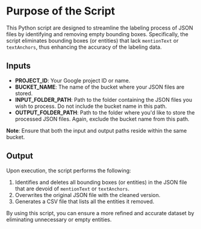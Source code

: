 # Purpose of the Script
This Python script are designed to streamline the labeling process of JSON files by identifying and removing empty bounding boxes. Specifically, the script eliminates bounding boxes (or entities) that lack `mentionText` or `textAnchors`, thus enhancing the accuracy of the labeling data.

## Inputs

- **PROJECT_ID**: Your Google project ID or name.
- **BUCKET_NAME**: The name of the bucket where your JSON files are stored.
- **INPUT_FOLDER_PATH**: Path to the folder containing the JSON files you wish to process. Do not include the bucket name in this path.
- **OUTPUT_FOLDER_PATH**: Path to the folder where you'd like to store the processed JSON files. Again, exclude the bucket name from this path.

**Note**: Ensure that both the input and output paths reside within the same bucket.

## Output
Upon execution, the script performs the following:

1. Identifies and deletes all bounding boxes (or entities) in the JSON file that are devoid of `mentionText` or `textAnchors`.
2. Overwrites the original JSON file with the cleaned version.
3. Generates a CSV file that lists all the entities it removed.

By using this script, you can ensure a more refined and accurate dataset by eliminating unnecessary or empty entities.
